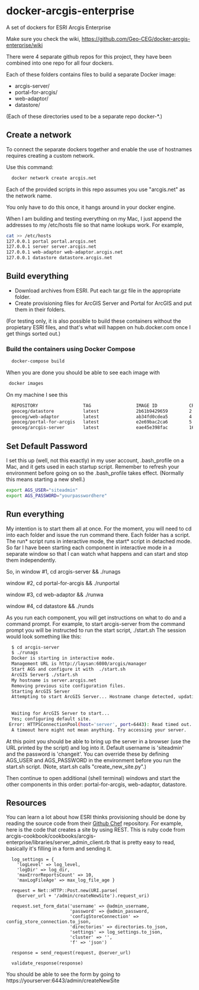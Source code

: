 # docker-arcgis-enterprise
A set of dockers for ESRI Arcgis Enterprise

Make sure you check the wiki, https://github.com/Geo-CEG/docker-arcgis-enterprise/wiki

There were 4 separate github repos for this project, they have been combined
into one repo for all four dockers.

Each of these folders contains files to build a separate Docker image:

* arcgis-server/
* portal-for-arcgis/
* web-adaptor/
* datastore/

(Each of these directories used to be a separate repo docker-*.)

## Create a network

To connect the separate dockers together and enable the use of hostnames
requires creating a custom network.

Use this command:

```bash
  docker network create arcgis.net
```

Each of the provided scripts in this repo assumes you use
"arcgis.net" as the network name.

You only have to do this once, it hangs around in your docker engine.

When I am building and testing everything on my Mac, I just append the addresses
to my /etc/hosts file so that name lookups work. For example,

```bash
cat >> /etc/hosts
127.0.0.1 portal portal.arcgis.net 
127.0.0.1 server server.arcgis.net
127.0.0.1 web-adaptor web-adaptor.arcgis.net
127.0.0.1 datastore datastore.arcgis.net
```

## Build everything

* Download archives from ESRI. Put each tar.gz file in the appropriate folder.
* Create provisioning files for ArcGIS Server and Portal for ArcGIS and put them in their folders.

(For testing only, it is also possible to build these containers
without the propietary ESRI files, and that's what will happen on
hub.docker.com once I get things sorted out.)

### Build the containers using Docker Compose

````bash
  docker-compose build
````

When you are done you should be able to see each image with

```bash
 docker images
```

On my machine I see this
```bash
  REPOSITORY                 TAG                 IMAGE ID            CREATED             SIZE
  geoceg/datastore           latest              2b61b9429659        2 minutes ago       2.835 GB
  geoceg/web-adaptor         latest              ab34fd0cdea5        4 minutes ago       1.156 GB
  geoceg/portal-for-arcgis   latest              e2e69bac2ca6        5 minutes ago       9.252 GB
  geoceg/arcgis-server       latest              eae45e398fac        16 minutes ago      12.39 GB
```

## Set Default Password

I set this up (well, not this exactly) in my user account, .bash_profile on a Mac, and
it gets used in each startup script. Remember to refresh your environment before going on
so the .bash_profile takes effect. (Normally this means starting a new shell.)

```bash
export AGS_USER="siteadmin"
export AGS_PASSWORD="yourpasswordhere"
```

## Run everything

My intention is to start them all at once. For the moment, you will
need to cd into each folder and issue the run command there.  Each
folder has a script. The run* script runs in interactive mode, the
start* script in detached mode. So far I have been starting each
component in interactive mode in a separate window so that I can watch
what happens and can start and stop them independently.

So, in window #1, cd arcgis-server && ./runags

window #2, cd portal-for-arcgis && ./runportal

window #3, cd web-adaptor && ./runwa

window #4, cd datastore && ./runds

As you run each component, you will get instructions on what to do and
a command prompt. For example, to start arcgis-server from the command
prompt you will be instructed to run the start script, ./start.sh The
session would look something like this:

```bash
  $ cd arcgis-server
  $ ./runags 
  Docker is starting in interactive mode.
  Management URL is http://laysan:6080/arcgis/manager
  Start AGS and configure it with  ./start.sh
  ArcGIS Server$ ./start.sh 
  My hostname is server.arcgis.net
  Removing previous site configuration files.
  Starting ArcGIS Server
  Attempting to start ArcGIS Server... Hostname change detected, updating properties...
  
  
  Waiting for ArcGIS Server to start...
  Yes; configuring default site.
 Error: HTTPSConnectionPool(host='server', port=6443): Read timed out. (read timeout=30)
  A timeout here might not mean anything. Try accessing your server.
```

At this point you should be able to bring up the server in a browser
(use the URL printed by the script) and log into it. Default username
is 'siteadmin' and the password is 'changeit'. You can override these
by defining AGS_USER and AGS_PASSWORD in the environment before
you run the start.sh script. (Note, start.sh calls "create_new_site.py".)

Then continue to open additional (shell terminal) windows and start
the other components in this order: portal-for-arcgis, web-adaptor,
datastore.

## Resources

You can learn a lot about how ESRI thinks provisioning should be done by reading the source
code from their [Github Chef](https://github.com/Esri/arcgis-cookbook) repository. For example, here is
the code that creates a site by using REST. This is ruby code from
arcgis-cookbook/cookbooks/arcgis-enterprise/libraries/server_admin_client.rb
that is pretty easy to read, basically it's filling in a form and sending it.

      log_settings = {
        'logLevel' => log_level,
        'logDir' => log_dir,
        'maxErrorReportsCount' => 10,
        'maxLogFileAge' => max_log_file_age }

      request = Net::HTTP::Post.new(URI.parse(
        @server_url + '/admin/createNewSite').request_uri)

      request.set_form_data('username' => @admin_username,
                            'password' => @admin_password,
                            'configStoreConnection' => config_store_connection.to_json,
                            'directories' => directories.to_json,
                            'settings' => log_settings.to_json,
                            'cluster' => '',
                            'f' => 'json')

      response = send_request(request, @server_url)

      validate_response(response)

You should be able to see the form by going to https://yourserver:6443/admin/createNewSite
